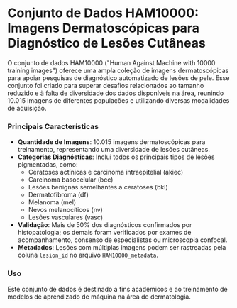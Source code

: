 # Conjunto de Dados HAM10000: Imagens Dermatoscópicas para Diagnóstico de Lesões Cutâneas

O conjunto de dados HAM10000 ("Human Against Machine with 10000 training images") oferece uma ampla coleção de imagens dermatoscópicas para apoiar pesquisas de diagnóstico automatizado de lesões de pele. Esse conjunto foi criado para superar desafios relacionados ao tamanho reduzido e à falta de diversidade dos dados disponíveis na área, reunindo 10.015 imagens de diferentes populações e utilizando diversas modalidades de aquisição.

### Principais Características
- **Quantidade de Imagens**: 10.015 imagens dermatoscópicas para treinamento, representando uma diversidade de lesões cutâneas.
- **Categorias Diagnósticas**: Inclui todos os principais tipos de lesões pigmentadas, como:
  - Ceratoses actínicas e carcinoma intraepitelial (akiec)
  - Carcinoma basocelular (bcc)
  - Lesões benignas semelhantes a ceratoses (bkl)
  - Dermatofibroma (df)
  - Melanoma (mel)
  - Nevos melanocíticos (nv)
  - Lesões vasculares (vasc)
- **Validação**: Mais de 50% dos diagnósticos confirmados por histopatologia; os demais foram verificados por exames de acompanhamento, consenso de especialistas ou microscopia confocal.
- **Metadados**: Lesões com múltiplas imagens podem ser rastreadas pela coluna `lesion_id` no arquivo `HAM10000_metadata`.

### Uso
Este conjunto de dados é destinado a fins acadêmicos e ao treinamento de modelos de aprendizado de máquina na área de dermatologia. 
